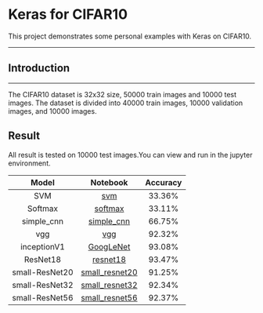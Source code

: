 # Keras for CIFAR10
This project demonstrates some personal examples with Keras on CIFAR10.

 ---
 
 
## Introduction

---
The CIFAR10 dataset is 32x32 size, 50000 train images and 10000 test images.
The dataset is divided into 40000 train images, 10000 validation images, and 10000 images.

 
 
## Result
All result is tested on 10000 test images.You can view and run in the jupyter
environment.

 Model | Notebook | Accuracy
 :---: | :---: | :---: 
 SVM | [svm](svm.ipynb) | 33.36% | 
 Softmax | [softmax](softmax.ipynb)  | 33.11% |
 simple_cnn | [simple_cnn](simple_cnn.ipynb) | 66.75%
 vgg | [vgg](vgg.ipynb)  | 92.32% 
 inceptionV1 | [GoogLeNet](GoogLeNet.ipynb)  | 93.08% 
 ResNet18 | [resnet18](resnet18.ipynb)  | 93.47%
 small-ResNet20 | [small_resnet20](small_resnet20.ipynb) | 91.25%
 small-ResNet32 | [small_resnet32](small_resnet32.ipynb) | 92.34%
 small-ResNet56 | [small_resnet56](small_resnet56.ipynb) | 92.37%